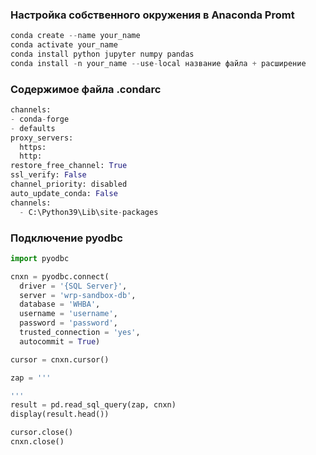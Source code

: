 ### Настройка собственного окружения в Anaconda Promt
```python
conda create --name your_name
conda activate your_name
conda install python jupyter numpy pandas
conda install -n your_name --use-local название файла + расширение
```

### Содержимое файла .condarc
```python
channels:
- conda-forge
- defaults
proxy_servers:
  https:
  http:
restore_free_channel: True
ssl_verify: False
channel_priority: disabled
auto_update_conda: False
channels:
  - C:\Python39\Lib\site-packages
```

### Подключение pyodbc
```python
import pyodbc

cnxn = pyodbc.connect(
  driver = '{SQL Server}',
  server = 'wrp-sandbox-db',
  database = 'WHBA',
  username = 'username',
  password = 'password',
  trusted_connection = 'yes',
  autocommit = True)

cursor = cnxn.cursor()

zap = '''

'''
result = pd.read_sql_query(zap, cnxn)
display(result.head())

cursor.close()
cnxn.close()
```
